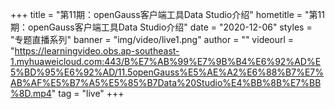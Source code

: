 +++
    title = "第11期：openGauss客户端工具Data Studio介绍"
    hometitle = "第11期：openGauss客户端工具Data Studio介绍"
    date = "2020-12-06"
    styles = "专题直播系列"
    banner = "img/video/live1.png"
    author = ""
    videourl = "https://learningvideo.obs.ap-southeast-1.myhuaweicloud.com:443/B%E7%AB%99%E7%9B%B4%E6%92%AD%E5%BD%95%E6%92%AD/11.5openGauss%E5%AE%A2%E6%88%B7%E7%AB%AF%E5%B7%A5%E5%85%B7Data%20Studio%E4%BB%8B%E7%BB%8D.mp4" 
    tag = "live"
+++